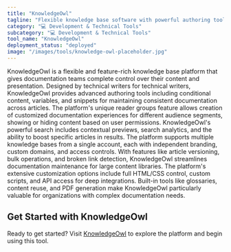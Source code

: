 ```yaml
---
title: "KnowledgeOwl"
tagline: "Flexible knowledge base software with powerful authoring tools"
category: "💻 Development & Technical Tools"
subcategory: "💻 Development & Technical Tools"
tool_name: "KnowledgeOwl"
deployment_status: "deployed"
image: "/images/tools/knowledge-owl-placeholder.jpg"
---
```

KnowledgeOwl is a flexible and feature-rich knowledge base platform that gives documentation teams complete control over their content and presentation. Designed by technical writers for technical writers, KnowledgeOwl provides advanced authoring tools including conditional content, variables, and snippets for maintaining consistent documentation across articles. The platform's unique reader groups feature allows creation of customized documentation experiences for different audience segments, showing or hiding content based on user permissions. KnowledgeOwl's powerful search includes contextual previews, search analytics, and the ability to boost specific articles in results. The platform supports multiple knowledge bases from a single account, each with independent branding, custom domains, and access controls. With features like article versioning, bulk operations, and broken link detection, KnowledgeOwl streamlines documentation maintenance for large content libraries. The platform's extensive customization options include full HTML/CSS control, custom scripts, and API access for deep integrations. Built-in tools like glossaries, content reuse, and PDF generation make KnowledgeOwl particularly valuable for organizations with complex documentation needs.
## Get Started with KnowledgeOwl

Ready to get started? Visit [KnowledgeOwl](https://knowledgeowl.com) to explore the platform and begin using this tool.
